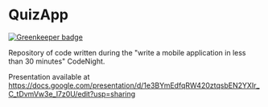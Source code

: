 # QuizApp

[![Greenkeeper badge](https://badges.greenkeeper.io/kex3/QuizApp.svg)](https://greenkeeper.io/)

Repository of code written during the "write a mobile application in less than 30 minutes" CodeNight.

Presentation available at https://docs.google.com/presentation/d/1e3BYmEdfqRW420ztqsbEN2YXIr_C_tDvmVw3e_l7z0U/edit?usp=sharing

